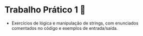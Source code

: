 # Trabalho Prático 1 🧩
- Exercícios de lógica e manipulação de strings, com enunciados comentados no código e exemplos de entrada/saída.
